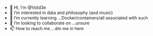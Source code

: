 - 👋 Hi, I’m @VoId3e
- 👀 I’m interested in data and philosophy (and music)
- 🌱 I’m currently learning ...Docker/containers/all associated with such 
- 💞️ I’m looking to collaborate on ...unsure
- 📫 How to reach me ...dm me in here

<!---
VoId3e/VoId3e is a ✨ special ✨ repository because its `README.md` (this file) appears on your GitHub profile.
You can click the Preview link to take a look at your changes.
--->
